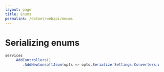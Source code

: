 ```yaml
---
layout: page
title: Enums
permalink: /dotnet/webapi/enums
---
```


# Serializing enums
```c#
services
    .AddControllers()
        .AddNewtonsoftJson(opts => opts.SerializerSettings.Converters.Add(new StringEnumConverter()))
```
